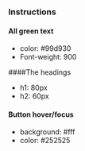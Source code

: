 ### Instructions
#### All green text
- color: #99d930
- Font-weight: 900

####The headings
- h1: 80px
- h2: 60px

#### Button hover/focus
- background: #fff
- color: #252525